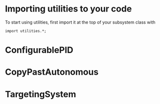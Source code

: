 # Importing utilities to your code

To start using utilities, first import it at the top of your subsystem class with 

`import utilities.*;` 

# ConfigurablePID

# CopyPastAutonomous

# TargetingSystem
